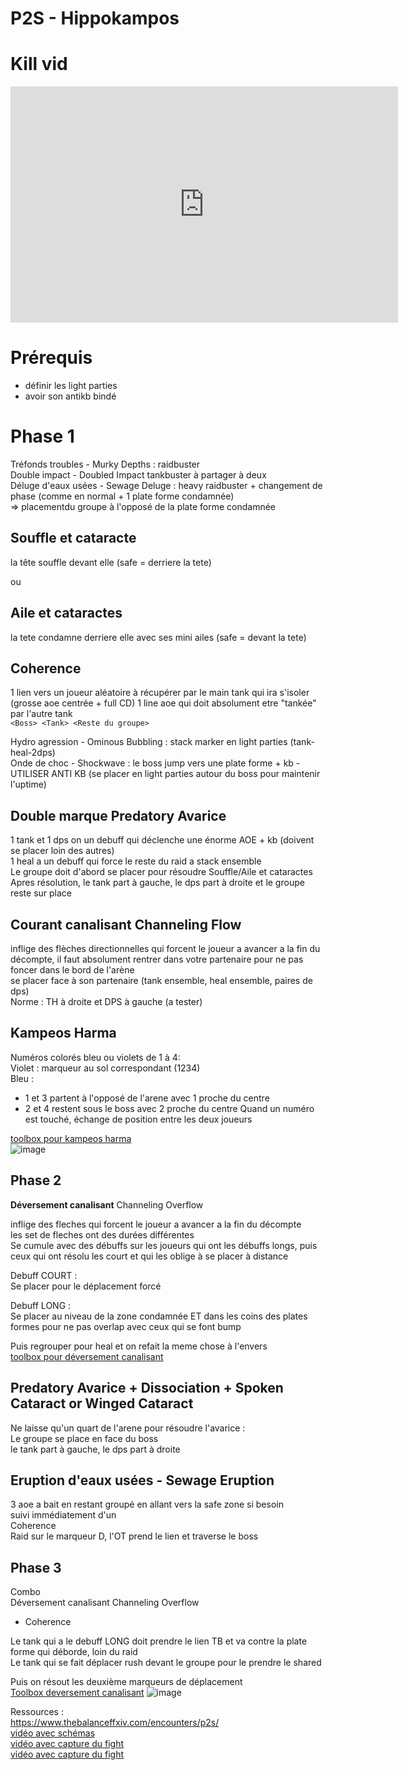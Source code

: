 # P2S - Hippokampos

# Kill vid 
<iframe src="https://player.twitch.tv/?video=1269727465&parent=rerevival.github.io&autoplay=false" frameborder="0" allowfullscreen="true" scrolling="no" height="378" width="620" autplay="false"></iframe> 

# Prérequis
- définir les light parties
- avoir son antikb bindé

# Phase 1 
Tréfonds troubles - Murky Depths : raidbuster  
Double impact - Doubled Impact    tankbuster à partager à deux  
Déluge d'eaux usées - Sewage Deluge : heavy raidbuster + changement de phase (comme en normal + 1 plate forme condamnée)   
=> placementdu groupe à l'opposé de la plate forme condamnée   


## Souffle et cataracte
la tête souffle devant elle (safe =  derriere la tete)

ou  
## Aile et cataractes
la tete condamne derriere elle avec ses mini ailes (safe = devant la tete)

## Coherence
1 lien vers un joueur aléatoire à récupérer par le main tank qui ira s'isoler (grosse aoe centrée + full CD)
1 line aoe qui doit absolument etre "tankée" par l'autre tank   
```<Boss> <Tank> <Reste du groupe>```


Hydro agression    - Ominous Bubbling : stack marker en light parties (tank-heal-2dps)  
Onde de choc -  Shockwave : le boss jump vers une plate forme + kb - UTILISER ANTI KB (se placer en light parties autour du boss pour maintenir l'uptime)  
  

## Double marque    Predatory Avarice
1 tank et 1 dps on un debuff qui déclenche une énorme AOE + kb (doivent se placer loin des autres)  
1 heal a un debuff qui force le reste du raid a stack ensemble  
Le groupe doit d'abord se placer pour résoudre Souffle/Aile et cataractes  
Apres résolution, le tank part à gauche, le dps part à droite et le groupe reste sur place  
  

## Courant canalisant    Channeling Flow
inflige des flèches directionnelles qui forcent le joueur a avancer a la fin du décompte, il faut absolument rentrer dans votre partenaire pour ne pas foncer dans le bord de l'arène  
se placer face à son partenaire (tank ensemble, heal ensemble, paires de dps)  
Norme : TH à droite et DPS à gauche (a tester)  
  

## Kampeos Harma
Numéros colorés bleu ou violets de 1 à 4:  
Violet : marqueur au sol correspondant (1234)  
Bleu :  
- 1 et 3 partent à l'opposé de l'arene avec 1 proche du centre
- 2 et 4 restent sous le boss  avec 2 proche du centre
Quand un numéro est touché, échange de position entre les deux joueurs
  
[toolbox pour kampeos harma](https://ff14.toolboxgaming.space/?id=677343458141461&preview=1)  
![image](https://user-images.githubusercontent.com/106151129/170063188-2530461b-53e9-4f45-935c-e1b201a21165.png)


## Phase 2

**Déversement canalisant**    Channeling Overflow

inflige des fleches qui forcent le joueur a avancer a la fin du décompte  
les set de fleches ont des durées différentes  
Se cumule avec des débuffs sur les joueurs qui ont les débuffs longs, puis ceux qui ont résolu les court et qui les oblige à se placer à distance

Debuff COURT :  
Se placer pour le déplacement forcé 

Debuff LONG :   
Se placer  au niveau de la zone condamnée ET dans les coins des plates formes pour ne pas overlap avec ceux qui se font bump

Puis regrouper pour heal et on refait la meme chose à l'envers  
[toolbox pour déversement canalisant](https://ff14.toolboxgaming.space/?id=769240987231461&preview=1#)
  
  
## Predatory Avarice + Dissociation  + Spoken Cataract or Winged Cataract
Ne laisse qu'un quart de l'arene pour résoudre l'avarice :  
Le groupe se place en face du boss  
le tank part à gauche, le dps part à droite  

  
## Eruption d'eaux usées - Sewage Eruption
3 aoe a bait en restant groupé en allant vers la safe zone si besoin  
suivi immédiatement d'un  
Coherence  
Raid sur le marqueur D, l'OT prend le lien et traverse le boss 

## Phase 3

Combo  
Déversement canalisant    Channeling Overflow  
+ Coherence

Le tank qui a le debuff LONG doit prendre le lien TB et va contre la plate forme qui déborde, loin du raid  
Le tank qui se fait déplacer rush devant le groupe pour le prendre le shared

Puis on résout les deuxième marqueurs de déplacement  
[Toolbox deversement canalisant](https://ff14.toolboxgaming.space/?id=939242225231461&preview=1#1)
![image](https://user-images.githubusercontent.com/106151129/170063405-80359dfd-8bf1-401e-84ee-5ba66cf27b55.png)





Ressources :  
https://www.thebalanceffxiv.com/encounters/p2s/   
[vidéo avec schémas](https://www.youtube.com/watch?v=Ye8XcA67GvM)  
[vidéo avec capture du fight](https://www.youtube.com/watch?v=NJ4tah59xdY)  
[vidéo avec capture du fight](https://www.youtube.com/watch?v=9Eury6vtu5M)
